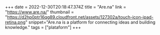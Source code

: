+++
date = 2022-12-30T20:18:47.374Z
title = "Are.na"
link = "https://www.are.na/"
thumbnail = "https://d2hp0ptr16qg89.cloudfront.net/assets/127302a/touch-icon-ipad-retina.png"
snippet="Are.na is a platform for connecting ideas and building knowledge."
tags = ["plataform"]
+++
